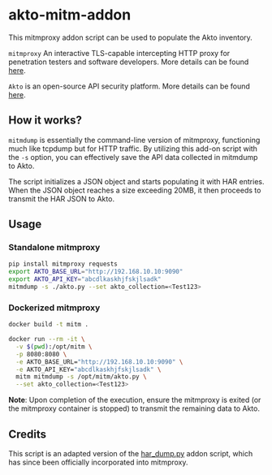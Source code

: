 # akto-mitm-addon
This mitmproxy addon script can be used to populate the Akto inventory. 

`mitmproxy` An interactive TLS-capable intercepting HTTP proxy for penetration testers and software developers. More details can be found [here](https://mitmproxy.org/).

`Akto` is an open-source API security platform. More details can be found [here](https://www.akto.io/).

## How it works?
`mitmdump` is essentially the command-line version of mitmproxy, functioning much like tcpdump but for HTTP traffic. By utilizing this add-on script with the `-s` option, you can effectively save the API data collected in mitmdump to Akto. 

The script initializes a JSON object and starts populating it with HAR entries. When the JSON object reaches a size exceeding 20MB, it then proceeds to transmit the HAR JSON to Akto.

## Usage 
### Standalone mitmproxy
```bash
pip install mitmproxy requests
export AKTO_BASE_URL="http://192.168.10.10:9090"
export AKTO_API_KEY="abcdlkaskhjfskjlsadk"
mitmdump -s ./akto.py --set akto_collection=<Test123>

```
### Dockerized mitmproxy
```bash
docker build -t mitm .

docker run --rm -it \
  -v $(pwd):/opt/mitm \
  -p 8080:8080 \
  -e AKTO_BASE_URL="http://192.168.10.10:9090" \
  -e AKTO_API_KEY="abcdlkaskhjfskjlsadk" \
  mitm mitmdump -s /opt/mitm/akto.py \
  --set akto_collection=<Test123>
```

__Note__:  Upon completion of the execution, ensure the mitmproxy is exited (or the mitmproxy container is stopped) to transmit the remaining data to Akto. 

## Credits
This script is an adapted version of the [har_dump.py](https://github.com/mitmproxy/mitmproxy/blob/main/examples/contrib/har_dump.py) addon script, which has since been officially incorporated into mitmproxy.
